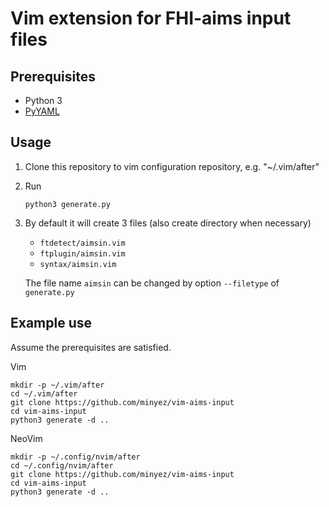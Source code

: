 # Vim extension for FHI-aims input files

## Prerequisites

- Python 3
- [PyYAML](https://pyyaml.org/wiki/PyYAMLDocumentation)

## Usage

1. Clone this repository to vim configuration repository, e.g. "~/.vim/after"
2. Run

   ```shell
   python3 generate.py
   ```

3. By default it will create 3 files (also create directory when necessary)
   - `ftdetect/aimsin.vim`
   - `ftplugin/aimsin.vim`
   - `syntax/aimsin.vim`

   The file name `aimsin` can be changed by option `--filetype` of `generate.py`

## Example use

Assume the prerequisites are satisfied.

Vim
```shell
mkdir -p ~/.vim/after
cd ~/.vim/after
git clone https://github.com/minyez/vim-aims-input
cd vim-aims-input
python3 generate -d ..
```

NeoVim
```shell
mkdir -p ~/.config/nvim/after
cd ~/.config/nvim/after
git clone https://github.com/minyez/vim-aims-input
cd vim-aims-input
python3 generate -d ..
```
